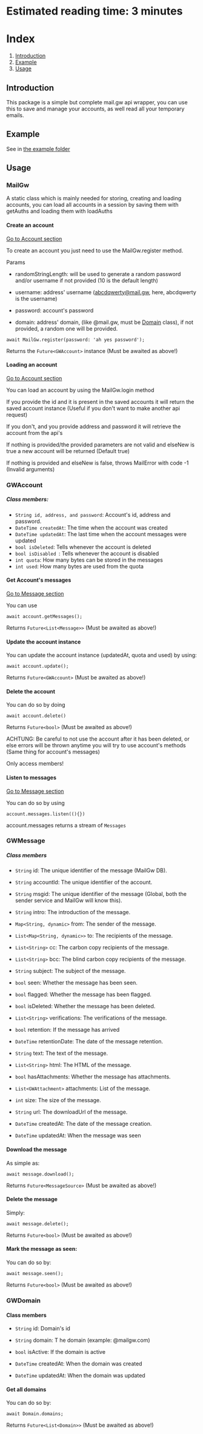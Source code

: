 # Estimated reading time: 3 minutes
# Index
1. [Introduction](#Introduction)
1. [Example](#example)
1. [Usage](#usage)

## Introduction
This package is a simple but complete mail.gw api wrapper, you can use this to save and manage your accounts, as well read all your temporary emails.

## Example
See in [the example folder](example/)

## Usage

### MailGw
A static class which is mainly needed for storing, creating and loading accounts, you can load all accounts in a session by saving them with getAuths and loading them with loadAuths

#### Create an account


[Go to Account section](#gwaccount)


To create an account you just need to use the MailGw.register method.

Params

- randomStringLength: will be used to generate a random password and/or username if not provided (10 is the default length)

- username: address' username (abcdqwerty@mail.gw, here, abcdqwerty is the username)
- password: account's password

- domain: address' domain, (like @mail.gw, must be [Domain](#gwdomain) class), if not provided, a random one will be provided.

``await MailGw.register(password: 'ah yes password');``

Returns the ``Future<GWAccount>`` instance (Must be awaited as above!)

#### Loading an account

[Go to Account section](#gwaccount)

You can load an account by using the MailGw.login method

If you provide the id and it is present in the saved accounts it will return the saved account instance (Useful if you don't want to make another api request)

If you don't, and you provide address and password it will retrieve the account from the api's

If nothing is provided/the provided parameters are not valid and elseNew is true a new account will be returned (Default true)

If nothing is provided and elseNew is false, throws MailError with code -1 (Invalid arguments)

### GWAccount

##### Class members:

- ``String id, address, and password``: Account's id, address and password.
- ``DateTime createdAt``: The time when the account was created
- ``DateTime updatedAt``: The last time when the account messages were updated 
-  ``bool isDeleted``: Tells whenever the account is deleted
-  ``bool isDisabled ``: Tells whenever the account is disabled
-  ``int quota``: How many bytes can be stored in the messages
-  ``int used``: How many bytes are used from the quota


#### Get Account's messages

[Go to Message section](#gwmessage)

You can use 

``await account.getMessages();``

Returns ``Future<List<Message>>`` (Must be awaited as above!)


#### Update the account instance

You can update the account instance (updatedAt, quota and used) by using:

``await account.update();``

Returns ``Future<GWAccount>`` (Must be awaited as above!) 

#### Delete the account

You can do so by doing 

``await account.delete()``

Returns ``Future<bool>`` (Must be awaited as above!) 

ACHTUNG: Be careful to not use the account after it has been deleted, or else errors will be thrown anytime you will try to use account's methods (Same thing for account's messages)

Only access members! 


#### Listen to messages

[Go to Message section](#gwmessage)

You can do so by using

``account.messages.listen((){})``

account.messages returns a stream of ``Messages``

### GWMessage

##### Class members

  - ``String`` id: The unique identifier of the message (MailGw DB).

  - ``String`` accountId: The unique identifier of the account.

  - ``String`` msgid: The unique identifier of the message (Global, both the sender service and MailGw will know this).

  - ``String`` intro: The introduction of the message.

  - ``Map<String, dynamic>`` from: The sender of the message.

  - ``List<Map<String, dynamic>>`` to: The recipients of the message.

  - ``List<String>`` cc: The carbon copy recipients of the message.

  - ``List<String>`` bcc: The blind carbon copy recipients of the message.

  - ``String`` subject: The subject of the message.

  - ``bool`` seen: Whether the message has been seen.

  - ``bool`` flagged: Whether the message has been flagged.

  - ``bool`` isDeleted: Whether the message has been deleted.

  - ``List<String>`` verifications: The verifications of the message.

  - ``bool`` retention: If the message has arrived

  - ``DateTime`` retentionDate: The date of the message retention.

  - ``String`` text: The text of the message.

  - ``List<String>`` html: The HTML of the message.

  - ``bool`` hasAttachments: Whether the message has attachments.

  - ``List<GWAttachment>`` attachments: List of the message.

  - ``int`` size: The size of the message.

  - ``String`` url: The downloadUrl of the message.

  - ``DateTime`` createdAt: The date of the message creation.

  - ``DateTime`` updatedAt: When the message was seen

#### Download the message

As simple as:

``await message.download();``

Returns ``Future<MessageSource>`` (Must be awaited as above!)

#### Delete the message

Simply: 

``await message.delete();``

Returns ``Future<bool>`` (Must be awaited as above!)


#### Mark the message as seen:

You can do so by:

``await message.seen();``

Returns ``Future<bool>`` (Must be awaited as above!)


### GWDomain

#### Class members

  - ``String`` id: Domain's id

  - ``String`` domain: T  he domain (example: @mailgw.com)

  - ``bool`` isActive: If the domain is active

  - ``DateTime`` createdAt: When the domain was created

  - ``DateTime`` updatedAt: When the domain was updated
  
#### Get all domains

You can do so by:

``await Domain.domains;``

Returns ``Future<List<Domain>>`` (Must be awaited as above!)

